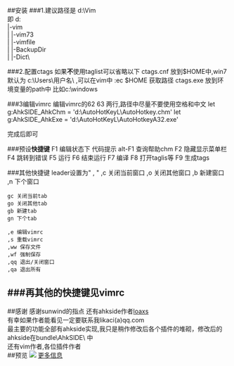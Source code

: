 ##安装
###1.建议路径是 d:\Vim\
	即 d:\
		|-vim\
		|	|-vim73\
		|	|-vimfile\
		|	|-BackupDir\
		|	|-Dict\

###2.配置ctags
如果**不**使用taglist可以省略以下
	ctags.cnf 放到$HOME中,win7默认为 c:\Users\用户名\ ,可以在vim中 :ec $HOME  获取路径
	ctags.exe 放到环境变量的path中 比如c:\windows

###3编辑vimrc
	编辑vimrc的62 63 两行,路径中尽量不要使用空格和中文
	let g:AhkSIDE_AhkChm = 'd:\AutoHotKeyL\AutoHotkey.chm'
	let g:AhkSIDE_AhkExe = 'd:\AutoHotKeyL\AutoHotkeyA32.exe'

  完成后即可

###预设**快捷键**
	F1 编辑状态下  代码提示
		alt-F1 查询帮助chm
	F2 隐藏显示菜单栏
	F4 跳转到错误
	F5 运行
	F6 结束运行
	F7 编译
	F8 打开taglis等
	F9 生成tags

###其他快捷键
	leader设置为" , "
	,c 关闭当前窗口
	,o 关闭其他窗口
	,b 新建窗口
	,n 下个窗口

	gc 关闭当前tab
	go 关闭其他tab
	gb 新建tab
	gn 下个tab

	,e 编辑vimrc
	,s 重载vimrc
	,ww 保存文件
	,wf 强制保存
	,qq 退出/关闭窗口
	,qa 退出所有

###再其他的快捷键见vimrc
---

##感谢
感谢sunwind的指点 
还有ahkside作者[loaxs](http://ahk.5d6d.net/viewthread.php?tid=5462&pid=33912&page=1&extra=#pid33912)   
有幸如果作者能看见一定要联系我likaci(a)qq.com   
最主要的功能全部有ahkside实现,我只是稍作修改后各个插件的堆砌，修改后的ahkside在bundle\AhkSIDE\ 中   
还有vim作者,各位插件作者  
##预览
![](http://blog.xiazhiri.com/pic/vim2ahk.jpg)
[更多信息](http://blog.xiazhiri.com/vim2ahk.html)
